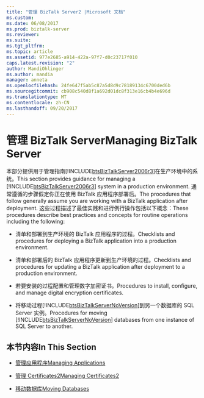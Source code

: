 ```yaml
---
title: "管理 BizTalk Server2 |Microsoft 文档"
ms.custom: 
ms.date: 06/08/2017
ms.prod: biztalk-server
ms.reviewer: 
ms.suite: 
ms.tgt_pltfrm: 
ms.topic: article
ms.assetid: 977e2685-a914-422a-97f7-d0c23717f010
caps.latest.revision: "2"
author: MandiOhlinger
ms.author: mandia
manager: anneta
ms.openlocfilehash: 24fe647f5ab5c87a5d8d9c78189134c6700ded6b
ms.sourcegitcommit: cb908c540d8f1a692d01dc8f313e16cb4b4e696d
ms.translationtype: MT
ms.contentlocale: zh-CN
ms.lasthandoff: 09/20/2017
---
```

# <a name="managing-biztalk-server"></a><span data-ttu-id="e58e3-102">管理 BizTalk Server</span><span class="sxs-lookup"><span data-stu-id="e58e3-102">Managing BizTalk Server</span></span>
<span data-ttu-id="e58e3-103">本部分提供用于管理指南[!INCLUDE[btsBizTalkServer2006r3](../includes/btsbiztalkserver2006r3-md.md)]在生产环境中的系统。</span><span class="sxs-lookup"><span data-stu-id="e58e3-103">This section provides guidance for managing a [!INCLUDE[btsBizTalkServer2006r3](../includes/btsbiztalkserver2006r3-md.md)] system in a production environment.</span></span> <span data-ttu-id="e58e3-104">通常遵循的步骤假定你正在使用 BizTalk 应用程序部署后。</span><span class="sxs-lookup"><span data-stu-id="e58e3-104">The procedures that follow generally assume you are working with a BizTalk application after deployment.</span></span> <span data-ttu-id="e58e3-105">这些过程描述了最佳实践和进行例行操作包括以下概念：</span><span class="sxs-lookup"><span data-stu-id="e58e3-105">These procedures describe best practices and concepts for routine operations including the following:</span></span>  
  
-   <span data-ttu-id="e58e3-106">清单和部署到生产环境的 BizTalk 应用程序的过程。</span><span class="sxs-lookup"><span data-stu-id="e58e3-106">Checklists and procedures for deploying a BizTalk application into a production environment.</span></span>  
  
-   <span data-ttu-id="e58e3-107">清单和部署后的 BizTalk 应用程序更新到生产环境的过程。</span><span class="sxs-lookup"><span data-stu-id="e58e3-107">Checklists and procedures for updating a BizTalk application after deployment to a production environment.</span></span>  
  
-   <span data-ttu-id="e58e3-108">若要安装的过程配置和管理数字加密证书。</span><span class="sxs-lookup"><span data-stu-id="e58e3-108">Procedures to install, configure, and manage digital encryption certificates.</span></span>  
  
-   <span data-ttu-id="e58e3-109">将移动过程[!INCLUDE[btsBizTalkServerNoVersion](../includes/btsbiztalkservernoversion-md.md)]到另一个数据库的 SQL Server 实例。</span><span class="sxs-lookup"><span data-stu-id="e58e3-109">Procedures for moving [!INCLUDE[btsBizTalkServerNoVersion](../includes/btsbiztalkservernoversion-md.md)] databases from one instance of SQL Server to another.</span></span>  
  
## <a name="in-this-section"></a><span data-ttu-id="e58e3-110">本节内容</span><span class="sxs-lookup"><span data-stu-id="e58e3-110">In This Section</span></span>  
  
-   [<span data-ttu-id="e58e3-111">管理应用程序</span><span class="sxs-lookup"><span data-stu-id="e58e3-111">Managing Applications</span></span>](../technical-guides/managing-applications.md)  
  
-   [<span data-ttu-id="e58e3-112">管理 Certificates2</span><span class="sxs-lookup"><span data-stu-id="e58e3-112">Managing Certificates2</span></span>](../technical-guides/managing-certificates2.md)  
  
-   [<span data-ttu-id="e58e3-113">移动数据库</span><span class="sxs-lookup"><span data-stu-id="e58e3-113">Moving Databases</span></span>](../technical-guides/moving-databases.md)